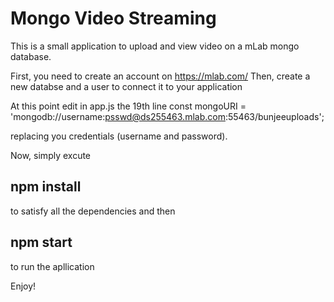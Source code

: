 # Mongo Video Streaming #
This is a small application to upload and view video on a mLab mongo database.

First, you need to create an account on https://mlab.com/
Then, create a new databse and a user to connect it to your application

At this point edit in app.js the 19th line
const mongoURI = 'mongodb://username:psswd@ds255463.mlab.com:55463/bunjeeuploads';

replacing you credentials (username and password).

Now, simply excute 
## npm install ##
to satisfy all the dependencies
and then
## npm start ## 
to run the apllication

Enjoy!
